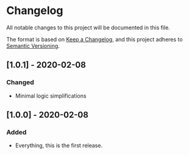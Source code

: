 # Changelog
All notable changes to this project will be documented in this file.

The format is based on [Keep a Changelog](https://keepachangelog.com/en/1.0.0/),
and this project adheres to [Semantic Versioning](https://semver.org/spec/v2.0.0.html).

## [1.0.1] - 2020-02-08
### Changed
- Minimal logic simplifications

## [1.0.0] - 2020-02-08
### Added
- Everything, this is the first release.
